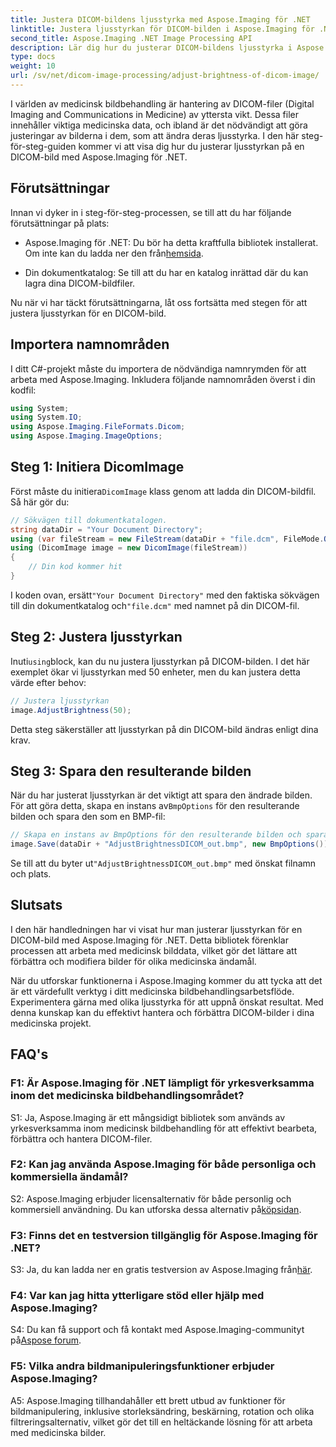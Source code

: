 ```yaml
---
title: Justera DICOM-bildens ljusstyrka med Aspose.Imaging för .NET
linktitle: Justera ljusstyrkan för DICOM-bilden i Aspose.Imaging för .NET
second_title: Aspose.Imaging .NET Image Processing API
description: Lär dig hur du justerar DICOM-bildens ljusstyrka i Aspose.Imaging för .NET. Förbättra medicinska bilder enkelt.
type: docs
weight: 10
url: /sv/net/dicom-image-processing/adjust-brightness-of-dicom-image/
---
```

I världen av medicinsk bildbehandling är hantering av DICOM-filer (Digital Imaging and Communications in Medicine) av yttersta vikt. Dessa filer innehåller viktiga medicinska data, och ibland är det nödvändigt att göra justeringar av bilderna i dem, som att ändra deras ljusstyrka. I den här steg-för-steg-guiden kommer vi att visa dig hur du justerar ljusstyrkan på en DICOM-bild med Aspose.Imaging för .NET.

## Förutsättningar

Innan vi dyker in i steg-för-steg-processen, se till att du har följande förutsättningar på plats:

-  Aspose.Imaging för .NET: Du bör ha detta kraftfulla bibliotek installerat. Om inte kan du ladda ner den från[hemsida](https://releases.aspose.com/imaging/net/).

- Din dokumentkatalog: Se till att du har en katalog inrättad där du kan lagra dina DICOM-bildfiler.

Nu när vi har täckt förutsättningarna, låt oss fortsätta med stegen för att justera ljusstyrkan för en DICOM-bild.

## Importera namnområden

I ditt C#-projekt måste du importera de nödvändiga namnrymden för att arbeta med Aspose.Imaging. Inkludera följande namnområden överst i din kodfil:

```csharp
using System;
using System.IO;
using Aspose.Imaging.FileFormats.Dicom;
using Aspose.Imaging.ImageOptions;
```

## Steg 1: Initiera DicomImage

 Först måste du initiera`DicomImage` klass genom att ladda din DICOM-bildfil. Så här gör du:

```csharp
// Sökvägen till dokumentkatalogen.
string dataDir = "Your Document Directory";
using (var fileStream = new FileStream(dataDir + "file.dcm", FileMode.Open, FileAccess.Read))
using (DicomImage image = new DicomImage(fileStream))
{
    // Din kod kommer hit
}
```

 I koden ovan, ersätt`"Your Document Directory"` med den faktiska sökvägen till din dokumentkatalog och`"file.dcm"` med namnet på din DICOM-fil.

## Steg 2: Justera ljusstyrkan

 Inuti`using`block, kan du nu justera ljusstyrkan på DICOM-bilden. I det här exemplet ökar vi ljusstyrkan med 50 enheter, men du kan justera detta värde efter behov:

```csharp
// Justera ljusstyrkan
image.AdjustBrightness(50);
```

Detta steg säkerställer att ljusstyrkan på din DICOM-bild ändras enligt dina krav.

## Steg 3: Spara den resulterande bilden

 När du har justerat ljusstyrkan är det viktigt att spara den ändrade bilden. För att göra detta, skapa en instans av`BmpOptions` för den resulterande bilden och spara den som en BMP-fil:

```csharp
// Skapa en instans av BmpOptions för den resulterande bilden och spara den resulterande bilden
image.Save(dataDir + "AdjustBrightnessDICOM_out.bmp", new BmpOptions());
```

 Se till att du byter ut`"AdjustBrightnessDICOM_out.bmp"` med önskat filnamn och plats.

## Slutsats

I den här handledningen har vi visat hur man justerar ljusstyrkan för en DICOM-bild med Aspose.Imaging för .NET. Detta bibliotek förenklar processen att arbeta med medicinsk bilddata, vilket gör det lättare att förbättra och modifiera bilder för olika medicinska ändamål.

När du utforskar funktionerna i Aspose.Imaging kommer du att tycka att det är ett värdefullt verktyg i ditt medicinska bildbehandlingsarbetsflöde. Experimentera gärna med olika ljusstyrka för att uppnå önskat resultat. Med denna kunskap kan du effektivt hantera och förbättra DICOM-bilder i dina medicinska projekt.

## FAQ's

### F1: Är Aspose.Imaging för .NET lämpligt för yrkesverksamma inom det medicinska bildbehandlingsområdet?

S1: Ja, Aspose.Imaging är ett mångsidigt bibliotek som används av yrkesverksamma inom medicinsk bildbehandling för att effektivt bearbeta, förbättra och hantera DICOM-filer.

### F2: Kan jag använda Aspose.Imaging för både personliga och kommersiella ändamål?

 S2: Aspose.Imaging erbjuder licensalternativ för både personlig och kommersiell användning. Du kan utforska dessa alternativ på[köpsidan](https://purchase.aspose.com/buy).

### F3: Finns det en testversion tillgänglig för Aspose.Imaging för .NET?

 S3: Ja, du kan ladda ner en gratis testversion av Aspose.Imaging från[här](https://releases.aspose.com/).

### F4: Var kan jag hitta ytterligare stöd eller hjälp med Aspose.Imaging?

S4: Du kan få support och få kontakt med Aspose.Imaging-communityt på[Aspose forum](https://forum.aspose.com/).

### F5: Vilka andra bildmanipuleringsfunktioner erbjuder Aspose.Imaging?

A5: Aspose.Imaging tillhandahåller ett brett utbud av funktioner för bildmanipulering, inklusive storleksändring, beskärning, rotation och olika filtreringsalternativ, vilket gör det till en heltäckande lösning för att arbeta med medicinska bilder.